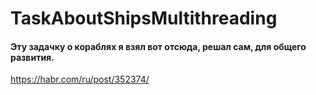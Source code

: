 # TaskAboutShipsMultithreading
#### Эту задачку о кораблях я взял вот отсюда, решал сам, для общего развития.
https://habr.com/ru/post/352374/

